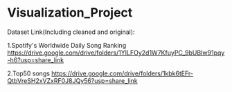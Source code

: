 # Visualization_Project

Dataset Link(Including cleaned and original):

1.Spotify's Worldwide Daily Song Ranking
https://drive.google.com/drive/folders/1YILFOy2d1W7KfuyPC_9bUBIw91pqy-h6?usp=share_link

2.Top50 songs
https://drive.google.com/drive/folders/1kbk6tEFr-QtbVreSH2xVZxRF0J8JQy56?usp=share_link
